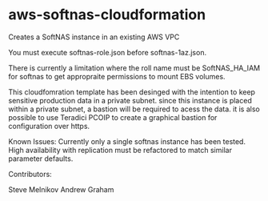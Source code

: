 # aws-softnas-cloudformation
Creates a SoftNAS instance in an existing AWS VPC

You must execute softnas-role.json before softnas-1az.json.

There is currently a limitation where the roll name must be SoftNAS_HA_IAM for softnas to get appropraite permissions to mount EBS volumes.

This cloudfomration template has been desinged with the intention to keep sensitive production data in a private subnet.  since this instance is placed within a private subnet, a bastion will be required to acess the data.  it is also possible to use Teradici PCOIP to create a graphical bastion for configuration over https.

Known Issues:  Currently only a single softnas instance has been tested.  High availability with replication must be refactored to match similar parameter defaults.

Contributors:

Steve Melnikov
Andrew Graham
